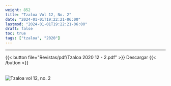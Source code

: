 ```yaml
---
weight: 852
title: "Tzaloa Vol 12, No. 2"
date: "2024-01-01T19:22:21-06:00"
lastmod: "2024-01-01T19:22:21-06:00"
draft: false
toc: true
tags: ["tzaloa", "2020"]
---
```

- - - - - - - - -
{{< button file="Revistas/pdf/Tzaloa 2020 12 - 2.pdf" >}}   Descargar {{< /button >}} 
######
![Tzaloa vol 12, no. 2](images/portada/12-2.jpeg)